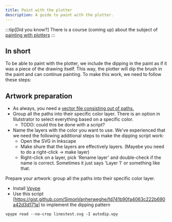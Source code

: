 ```yaml
---
title: Paint with the plotter
description: A guide to paint with the plotter.
---
```


:::tip[Did you know?]
There is a course (coming up) about the subject of [painting with plotters](https://www.eyesofpanda.com/project/painting_with_plotters/)
:::

## In short

To be able to paint with the plotter, we include the dipping in the paint as if it was a piece of the drawing itself. This way, the plotter will dip the brush in the paint and can continue painting. To make this work, we need to follow these steps:

## Artwork preparation

- As always, you need a [vector file consisting out of paths.](../general/01-preparation)
- Group all the paths into their specific color layer. There is an option in Illutstrator to select everything based on a specific color.
  - TODO: could this be done with a script?
- Name the layers with the color you want to use. We've experienced that we need the following additional steps to make the dipping script work:
  - Open the SVG in Inkscape
  - Make shure that the layers are effectively layers. (Mayebe you need to do a right-click → make layer)
  - Right-click on a layer, pick 'Rename layer' and double-check if the name is correct. Sometimes it just says 'Layer 1' or something like that.

Prepare your artwork: group all the paths into their specific color layer.

- Install [Vpype](../general/03-vpype.md)
- Use this script [https://gist.github.com/SimonVanherweghe/fd741b90fa4063c222b690a42d3d171a] to implement the dipping pattern

```shell
vpype read --no-crop linestest.svg -I autodip.vpy
```

